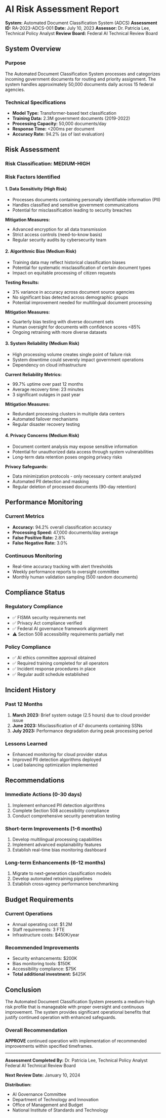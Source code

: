 # AI Risk Assessment Report
**System:** Automated Document Classification System (ADCS)
**Assessment ID:** RA-2023-ADCS-001
**Date:** July 10, 2023
**Assessor:** Dr. Patricia Lee, Technical Policy Analyst
**Review Board:** Federal AI Technical Review Board

## System Overview

### Purpose
The Automated Document Classification System processes and categorizes incoming government documents for routing and priority assignment. The system handles approximately 50,000 documents daily across 15 federal agencies.

### Technical Specifications
- **Model Type:** Transformer-based text classification
- **Training Data:** 2.3M government documents (2019-2022)
- **Processing Capacity:** 50,000 documents/day
- **Response Time:** <200ms per document
- **Accuracy Rate:** 94.2% (as of last evaluation)

## Risk Assessment

### Risk Classification: MEDIUM-HIGH

### Risk Factors Identified

#### 1. Data Sensitivity (High Risk)
- Processes documents containing personally identifiable information (PII)
- Handles classified and sensitive government communications
- Potential for misclassification leading to security breaches

**Mitigation Measures:**
- Advanced encryption for all data transmission
- Strict access controls (need-to-know basis)
- Regular security audits by cybersecurity team

#### 2. Algorithmic Bias (Medium Risk)
- Training data may reflect historical classification biases
- Potential for systematic misclassification of certain document types
- Impact on equitable processing of citizen requests

**Testing Results:**
- 3% variance in accuracy across document source agencies
- No significant bias detected across demographic groups
- Potential improvement needed for multilingual document processing

**Mitigation Measures:**
- Quarterly bias testing with diverse document sets
- Human oversight for documents with confidence scores <85%
- Ongoing retraining with more diverse datasets

#### 3. System Reliability (Medium Risk)
- High processing volume creates single point of failure risk
- System downtime could severely impact government operations
- Dependency on cloud infrastructure

**Current Reliability Metrics:**
- 99.7% uptime over past 12 months
- Average recovery time: 23 minutes
- 3 significant outages in past year

**Mitigation Measures:**
- Redundant processing clusters in multiple data centers
- Automated failover mechanisms
- Regular disaster recovery testing

#### 4. Privacy Concerns (Medium Risk)
- Document content analysis may expose sensitive information
- Potential for unauthorized data access through system vulnerabilities
- Long-term data retention poses ongoing privacy risks

**Privacy Safeguards:**
- Data minimization protocols - only necessary content analyzed
- Automated PII detection and masking
- Regular deletion of processed documents (90-day retention)

## Performance Monitoring

### Current Metrics
- **Accuracy:** 94.2% overall classification accuracy
- **Processing Speed:** 47,000 documents/day average
- **False Positive Rate:** 2.8%
- **False Negative Rate:** 3.0%

### Continuous Monitoring
- Real-time accuracy tracking with alert thresholds
- Weekly performance reports to oversight committee
- Monthly human validation sampling (500 random documents)

## Compliance Status

### Regulatory Compliance
- ✅ FISMA security requirements met
- ✅ Privacy Act compliance verified
- ✅ Federal AI governance framework alignment
- ⚠️ Section 508 accessibility requirements partially met

### Policy Compliance
- ✅ AI ethics committee approval obtained
- ✅ Required training completed for all operators
- ✅ Incident response procedures in place
- ✅ Regular audit schedule established

## Incident History

### Past 12 Months
1. **March 2023:** Brief system outage (2.5 hours) due to cloud provider issue
2. **June 2023:** Misclassification of 47 documents containing SSNs
3. **July 2023:** Performance degradation during peak processing period

### Lessons Learned
- Enhanced monitoring for cloud provider status
- Improved PII detection algorithms deployed
- Load balancing optimization implemented

## Recommendations

### Immediate Actions (0-30 days)
1. Implement enhanced PII detection algorithms
2. Complete Section 508 accessibility compliance
3. Conduct comprehensive security penetration testing

### Short-term Improvements (1-6 months)
1. Develop multilingual processing capabilities
2. Implement advanced explainability features
3. Establish real-time bias monitoring dashboard

### Long-term Enhancements (6-12 months)
1. Migrate to next-generation classification models
2. Develop automated retraining pipelines
3. Establish cross-agency performance benchmarking

## Budget Requirements

### Current Operations
- Annual operating cost: $1.2M
- Staff requirements: 3 FTE
- Infrastructure costs: $450K/year

### Recommended Improvements
- Security enhancements: $200K
- Bias monitoring tools: $150K
- Accessibility compliance: $75K
- **Total additional investment:** $425K

## Conclusion

The Automated Document Classification System presents a medium-high risk profile that is manageable with proper oversight and continuous improvement. The system provides significant operational benefits that justify continued operation with enhanced safeguards.

### Overall Recommendation
**APPROVE** continued operation with implementation of recommended improvements within specified timeframes.

---

**Assessment Completed By:**
Dr. Patricia Lee, Technical Policy Analyst
Federal AI Technical Review Board

**Next Review Date:** January 10, 2024

**Distribution:**
- AI Governance Committee
- Department of Technology and Innovation
- Office of Management and Budget
- National Institute of Standards and Technology